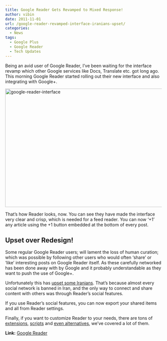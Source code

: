 ```yaml
---
title: Google Reader Gets Revamped to Mixed Response!
author: vibin
date: 2011-11-01
url: /google-reader-revamped-interface-iranians-upset/
categories:
  - News
tags:
  - Google Plus
  - Google Reader
  - Tech Updates
---
```

Being an avid user of Google Reader, I’ve been waiting for the interface revamp which other Google services like Docs, Translate etc. got long ago. This morning Google Reader started rolling out their new interface and also integrating with Google+.

[<img class="wp-image-50103" style="padding-left: 0px;padding-right: 0px;margin-left: auto;margin-right: auto;padding-top: 0px;border-color: initial;border-style: initial;border-width: 0px" src="http://cdn.devilsworkshop.org/files/2011/11/Image-016_thumb.png" alt="google-reader-interface" width="623" height="381" border="0" />][1]

That’s how Reader looks, now. You can see they have made the interface very clear and crisp, which is needed for a feed reader. You can now ‘+1’ any article using the +1 button embedded at the bottom of every post.

## Upset over Redesign!

Some regular Google Reader users; will lament the loss of human curation; which was possible by following other users who would often &#8216;share&#8217; or &#8216;like&#8217; interesting posts on Google Reader itself. As these carefully networked has been done away with by Google and it probably understandable as they want to push the use of Google+.

Unfortunately this has <a href="https://plus.google.com/113760695441101959932/posts/Yxj9MquTddH" onclick="_gaq.push(['_trackEvent', 'outbound-article', 'https://plus.google.com/113760695441101959932/posts/Yxj9MquTddH', 'upset some Iranians']);" target="_blank">upset some Iranians</a>. That’s because almost every social network is banned in Iran, and the only way to connect and share content with others was through Reader’s social features.

If you use Reader’s social features, you can now export your shared items and all from Reader settings.

Finally, if you want to customize Reader to your needs, there are tons of <a href="http://devilsworkshop.org/customize-google-reader-layout-reader/" target="_blank">extensions</a>, <a href="http://devilsworkshop.org/10-ways-spice-google-reader/" target="_blank">scripts</a> and <a href="http://devilsworkshop.org/why-i-switched-from-google-reader-to-feedly/" target="_blank">even alternatives</a>, we’ve covered a lot of them.

**Link:** <a href="http://www.google.com/reader/view/" onclick="_gaq.push(['_trackEvent', 'outbound-article', 'http://www.google.com/reader/view/', 'Google Reader']);" >Google Reader</a>

 [1]: http://cdn.devilsworkshop.org/files/2011/11/Image-016.png
